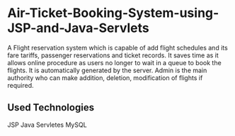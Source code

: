 # Air-Ticket-Booking-System-using-JSP-and-Java-Servlets
A Flight reservation system which is capable of add flight schedules and its fare tariffs, passenger reservations and ticket records. 
It saves time as it allows online procedure as users no longer to wait in a queue to book the flights. It is automatically generated by the server. 
Admin is the main authority who can make addition, deletion, modification of flights if required.

## Used Technologies
JSP
Java Servletes
MySQL
